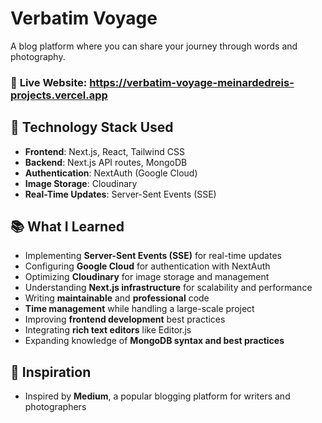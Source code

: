 # Verbatim Voyage
A blog platform where you can share your journey through words and photography.
### 🔗 **Live Website**: https://verbatim-voyage-meinardedreis-projects.vercel.app

## 🚀 Technology Stack Used
- **Frontend**: Next.js, React, Tailwind CSS
- **Backend**: Next.js API routes, MongoDB
- **Authentication**: NextAuth (Google Cloud)
- **Image Storage**: Cloudinary
- **Real-Time Updates**: Server-Sent Events (SSE)

## 📚 What I Learned
- Implementing **Server-Sent Events (SSE)** for real-time updates
- Configuring **Google Cloud** for authentication with NextAuth
- Optimizing **Cloudinary** for image storage and management
- Understanding **Next.js infrastructure** for scalability and performance
- Writing **maintainable** and **professional** code
- **Time management** while handling a large-scale project
- Improving **frontend development** best practices
- Integrating **rich text editors** like Editor.js
- Expanding knowledge of **MongoDB syntax and best practices**

## 🎨 Inspiration
- Inspired by **Medium**, a popular blogging platform for writers and photographers

